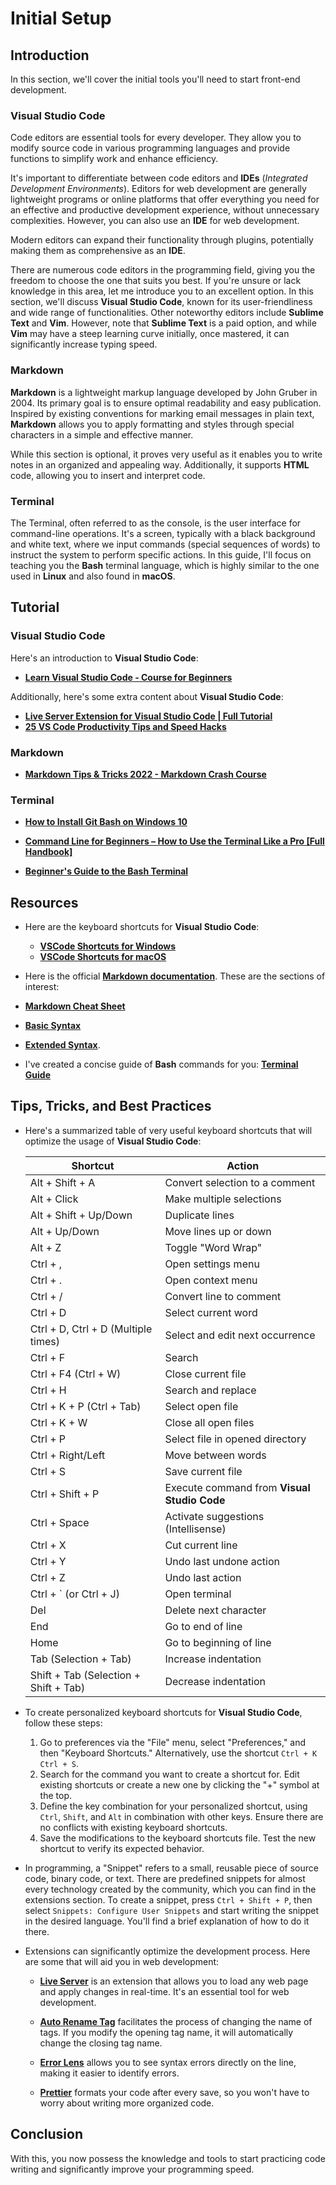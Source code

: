 # Initial Setup

## Introduction

In this section, we'll cover the initial tools you'll need to start front-end development.

### Visual Studio Code

Code editors are essential tools for every developer. They allow you to modify source code in various programming languages and provide functions to simplify work and enhance efficiency.

It's important to differentiate between code editors and **IDEs** (_Integrated Development Environments_). Editors for web development are generally lightweight programs or online platforms that offer everything you need for an effective and productive development experience, without unnecessary complexities. However, you can also use an **IDE** for web development.

Modern editors can expand their functionality through plugins, potentially making them as comprehensive as an **IDE**.

There are numerous code editors in the programming field, giving you the freedom to choose the one that suits you best. If you're unsure or lack knowledge in this area, let me introduce you to an excellent option. In this section, we'll discuss **Visual Studio Code**, known for its user-friendliness and wide range of functionalities. Other noteworthy editors include **Sublime Text** and **Vim**. However, note that **Sublime Text** is a paid option, and while **Vim** may have a steep learning curve initially, once mastered, it can significantly increase typing speed.

### Markdown

**Markdown** is a lightweight markup language developed by John Gruber in 2004. Its primary goal is to ensure optimal readability and easy publication. Inspired by existing conventions for marking email messages in plain text, **Markdown** allows you to apply formatting and styles through special characters in a simple and effective manner.

While this section is optional, it proves very useful as it enables you to write notes in an organized and appealing way. Additionally, it supports **HTML** code, allowing you to insert and interpret code.

### Terminal

The Terminal, often referred to as the console, is the user interface for command-line operations. It's a screen, typically with a black background and white text, where we input commands (special sequences of words) to instruct the system to perform specific actions. In this guide, I'll focus on teaching you the **Bash** terminal language, which is highly similar to the one used in **Linux** and also found in **macOS**.

## Tutorial

### Visual Studio Code

Here's an introduction to **Visual Studio Code**:

-   **[Learn Visual Studio Code - Course for Beginners](https://www.youtube.com/watch?v=yjeHLSrhPao)**

Additionally, here's some extra content about **Visual Studio Code**:

-   **[Live Server Extension for Visual Studio Code | Full Tutorial](https://www.youtube.com/watch?v=_Tl-6HeV0Rc)**
-   **[25 VS Code Productivity Tips and Speed Hacks](https://www.youtube.com/watch?v=ifTF3ags0XI)**

### Markdown

-   **[Markdown Tips & Tricks 2022 - Markdown Crash Course](https://www.youtube.com/watch?v=ftOBvusMHjQ)**

### Terminal

-   **[How to Install Git Bash on Windows 10](https://www.youtube.com/watch?v=qdwWe9COT9k)**

-   **[Command Line for Beginners – How to Use the Terminal Like a Pro [Full Handbook]](https://tutorials.codebar.io/command-line/introduction/tutorial.html)**

-   **[Beginner's Guide to the Bash Terminal](https://www.youtube.com/watch?v=oxuRxtrO2Ag)**

## Resources

-   Here are the keyboard shortcuts for **Visual Studio Code**:

    -   **[VSCode Shortcuts for Windows](https://code.visualstudio.com/shortcuts/keyboard-shortcuts-windows.pdf)**
    -   **[VSCode Shortcuts for macOS](https://code.visualstudio.com/shortcuts/keyboard-shortcuts-macos.pdf)**

-   Here is the official **[Markdown documentation](https://www.markdownguide.org)**. These are the sections of interest:

-   **[Markdown Cheat Sheet](https://www.markdownguide.org/cheat-sheet/)**

-   **[Basic Syntax](https://www.markdownguide.org/basic-syntax/)**

-   **[Extended Syntax](https://www.markdownguide.org/extended-syntax/)**.

-   I've created a concise guide of **Bash** commands for you: **[Terminal Guide](./assets/bash-en.md)**

## Tips, Tricks, and Best Practices

-   Here's a summarized table of very useful keyboard shortcuts that will optimize the usage of **Visual Studio Code**:

    | Shortcut                              | Action                                      |
    | ------------------------------------- | ------------------------------------------- |
    | Alt + Shift + A                       | Convert selection to a comment              |
    | Alt + Click                           | Make multiple selections                    |
    | Alt + Shift + Up/Down                 | Duplicate lines                             |
    | Alt + Up/Down                         | Move lines up or down                       |
    | Alt + Z                               | Toggle "Word Wrap"                          |
    | Ctrl + ,                              | Open settings menu                          |
    | Ctrl + .                              | Open context menu                           |
    | Ctrl + /                              | Convert line to comment                     |
    | Ctrl + D                              | Select current word                         |
    | Ctrl + D, Ctrl + D (Multiple times)   | Select and edit next occurrence             |
    | Ctrl + F                              | Search                                      |
    | Ctrl + F4 (Ctrl + W)                  | Close current file                          |
    | Ctrl + H                              | Search and replace                          |
    | Ctrl + K + P (Ctrl + Tab)             | Select open file                            |
    | Ctrl + K + W                          | Close all open files                        |
    | Ctrl + P                              | Select file in opened directory             |
    | Ctrl + Right/Left                     | Move between words                          |
    | Ctrl + S                              | Save current file                           |
    | Ctrl + Shift + P                      | Execute command from **Visual Studio Code** |
    | Ctrl + Space                          | Activate suggestions (Intellisense)         |
    | Ctrl + X                              | Cut current line                            |
    | Ctrl + Y                              | Undo last undone action                     |
    | Ctrl + Z                              | Undo last action                            |
    | Ctrl + ` (or Ctrl + J)                | Open terminal                               |
    | Del                                   | Delete next character                       |
    | End                                   | Go to end of line                           |
    | Home                                  | Go to beginning of line                     |
    | Tab (Selection + Tab)                 | Increase indentation                        |
    | Shift + Tab (Selection + Shift + Tab) | Decrease indentation                        |

-   To create personalized keyboard shortcuts for **Visual Studio Code**, follow these steps:

    1. Go to preferences via the "File" menu, select "Preferences," and then "Keyboard Shortcuts." Alternatively, use the shortcut `Ctrl + K Ctrl + S`.
    2. Search for the command you want to create a shortcut for. Edit existing shortcuts or create a new one by clicking the "+" symbol at the top.
    3. Define the key combination for your personalized shortcut, using `Ctrl`, `Shift`, and `Alt` in combination with other keys. Ensure there are no conflicts with existing keyboard shortcuts.
    4. Save the modifications to the keyboard shortcuts file. Test the new shortcut to verify its expected behavior.

-   In programming, a "Snippet" refers to a small, reusable piece of source code, binary code, or text. There are predefined snippets for almost every technology created by the community, which you can find in the extensions section. To create a snippet, press `Ctrl + Shift + P`, then select `Snippets: Configure User Snippets` and start writing the snippet in the desired language. You'll find a brief explanation of how to do it there.

-   Extensions can significantly optimize the development process. Here are some that will aid you in web development:

    -   **[Live Server](https://marketplace.visualstudio.com/items?itemName=ritwickdey.LiveServer)** is an extension that allows you to load any web page and apply changes in real-time. It's an essential tool for web development.

    -   **[Auto Rename Tag](https://marketplace.visualstudio.com/items?itemName=formulahendry.auto-rename-tag)** facilitates the process of changing the name of tags. If you modify the opening tag name, it will automatically change the closing tag name.

    -   **[Error Lens](https://marketplace.visualstudio.com/items?itemName=usernamehw.errorlens)** allows you to see syntax errors directly on the line, making it easier to identify errors.

    -   **[Prettier](https://marketplace.visualstudio.com/items?itemName=esbenp.prettier-vscode)** formats your code after every save, so you won't have to worry about writing more organized code.

## Conclusion

With this, you now possess the knowledge and tools to start practicing code writing and significantly improve your programming speed.
